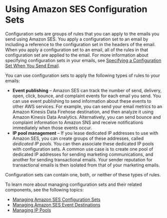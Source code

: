 # Using Amazon SES Configuration Sets<a name="using-configuration-sets"></a>

Configuration sets are groups of rules that you can apply to the emails you send using Amazon SES\. You apply a configuration set to an email by including a reference to the configuration set in the headers of the email\. When you apply a configuration set to an email, all of the rules in that configuration set are applied to the email\. For more information about specifying configuration sets in your emails, see [Specifying a Configuration Set When You Send Email](using-configuration-sets-in-email.md)\.

You can use configuration sets to apply the following types of rules to your emails:
+ **Event publishing** – Amazon SES can track the number of send, delivery, open, click, bounce, and complaint events for each email you send\. You can use event publishing to send information about these events to other AWS services\. For example, you can send your email metrics to an Amazon Kinesis Data Firehose destination, and then analyze it using Amazon Kinesis Data Analytics\. Alternatively, you can send bounce and complaint information to Amazon SNS and receive notifications immediately when those events occur\.
+ **IP pool management** – If you lease dedicated IP addresses to use with Amazon SES, you can create groups of these addresses, called *dedicated IP pools*\. You can then associate these dedicated IP pools with configuration sets\. A common use case is to create one pool of dedicated IP addresses for sending marketing communications, and another for sending transactional emails\. Your sender reputation for transactional emails is then isolated from that of your marketing emails\.

Configuration sets can contain one, both, or neither of these types of rules\.

To learn more about managing configuration sets and their related components, see the following topics:
+ [Managing Amazon SES Configuration Sets](managing-configuration-sets.md)
+ [Managing Amazon SES Event Destinations](event-publishing-managing-event-destinations.md)
+ [Managing IP Pools](managing-ip-pools.md)